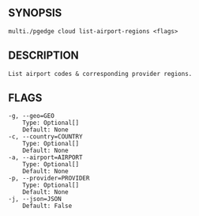 ## SYNOPSIS
    multi./pgedge cloud list-airport-regions <flags>
 
## DESCRIPTION
    List airport codes & corresponding provider regions.
 
## FLAGS
    -g, --geo=GEO
        Type: Optional[]
        Default: None
    -c, --country=COUNTRY
        Type: Optional[]
        Default: None
    -a, --airport=AIRPORT
        Type: Optional[]
        Default: None
    -p, --provider=PROVIDER
        Type: Optional[]
        Default: None
    -j, --json=JSON
        Default: False
